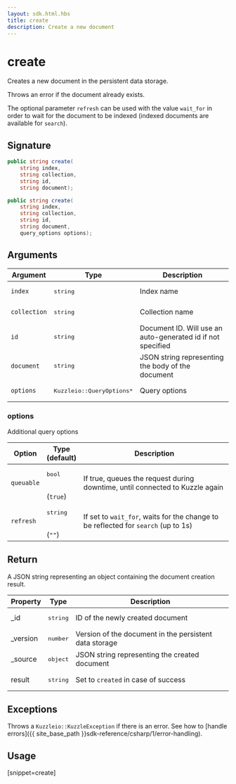 ```yaml
---
layout: sdk.html.hbs
title: create
description: Create a new document
---
```


# create

Creates a new document in the persistent data storage.

Throws an error if the document already exists.

The optional parameter `refresh` can be used with the value `wait_for` in order to wait for the document to be indexed (indexed documents are available for `search`).

## Signature

```csharp
public string create(
    string index, 
    string collection, 
    string id, 
    string document);

public string create(
    string index, 
    string collection, 
    string id, 
    string document, 
    query_options options);

```

## Arguments

| Argument | Type | Description |
| --- | --- | --- |
| `index` | <pre>string</pre> | Index name |
| `collection` | <pre>string</pre> | Collection name |
| `id` | <pre>string</pre> | Document ID. Will use an auto-generated id if not specified |
| `document` | <pre>string</pre> | JSON string representing the body of the document |
| `options` | <pre>Kuzzleio::QueryOptions\*</pre> | Query options |

### options

Additional query options

| Option   | Type<br/>(default)    | Description                       |
| ---------- | ------- | --------------------------------- |
| `queuable` | <pre>bool</pre><br/>(`true`) | If true, queues the request during downtime, until connected to Kuzzle again  |
| `refresh` | <pre>string</pre><br/>(`""`)| If set to `wait_for`, waits for the change to be reflected for `search` (up to 1s) |

## Return

A JSON string representing an object containing the document creation result.

| Property | Type | Description
| --- | --- | ---
| _id | <pre>string</pre> | ID of the newly created document
| _version | <pre>number</pre> | Version of the document in the persistent data storage
| _source | <pre>object</pre> | JSON string representing the created document
| result | <pre>string</pre> | Set to `created` in case of success

## Exceptions

Throws a `Kuzzleio::KuzzleException` if there is an error. See how to [handle errors]({{ site_base_path }}sdk-reference/csharp/1/error-handling).

## Usage

[snippet=create]
